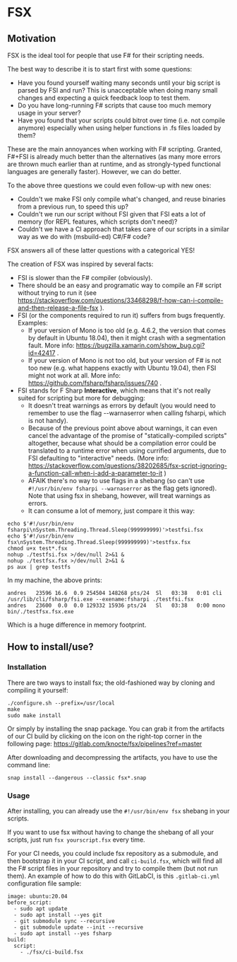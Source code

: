 # FSX

## Motivation

FSX is the ideal tool for people that use F# for their scripting needs.

The best way to describe it is to start first with some questions:
* Have you found yourself waiting many seconds until your big script is parsed by FSI and run? This is unacceptable when doing many small changes and expecting a quick feedback loop to test them.
* Do you have long-running F# scripts that cause too much memory usage in your server?
* Have you found that your scripts could bitrot over time (i.e. not compile anymore) especially when using helper functions in .fs files loaded by them?

These are the main annoyances when working with F# scripting. Granted, F#+FSI is already much better than the alternatives (as many more errors are thrown much earlier than at runtime, and as strongly-typed functional languages are generally faster). However, we can do better.

To the above three questions we could even follow-up with new ones:
* Couldn't we make FSI only compile what's changed, and reuse binaries from a previous run, to speed this up?
* Couldn't we run our script without FSI given that FSI eats a lot of memory (for REPL features, which scripts don't need)?
* Couldn't we have a CI approach that takes care of our scripts in a similar way as we do with (msbuild-ed) C#/F# code?

FSX answers all of these latter questions with a categorical YES!

The creation of FSX was inspired by several facts:
* FSI is slower than the F# compiler (obviously).
* There should be an easy and programatic way to compile an F# script without trying to run it (see https://stackoverflow.com/questions/33468298/f-how-can-i-compile-and-then-release-a-file-fsx ).
* FSI (or the components required to run it) suffers from bugs frequently. Examples:
  * If your version of Mono is too old (e.g. 4.6.2, the version that comes by default in Ubuntu 18.04), then it might crash with a segmentation fault. More info: https://bugzilla.xamarin.com/show_bug.cgi?id=42417 .
  * If your version of Mono is not too old, but your version of F# is not too new (e.g. what happens exactly with Ubuntu 19.04), then FSI might not work at all. More info: https://github.com/fsharp/fsharp/issues/740 .
* FSI stands for F Sharp **Interactive**, which means that it's not really suited for scripting but more for debugging:
  * It doesn't treat warnings as errors by default (you would need to remember to use the flag --warnaserror when calling fsharpi, which is not handy).
  * Because of the previous point above about warnings, it can even cancel the advantage of the promise of "statically-compiled scripts" altogether, because what should be a compilation error could be translated to a runtime error when using currified arguments, due to FSI defaulting to "interactive" needs. (More info: https://stackoverflow.com/questions/38202685/fsx-script-ignoring-a-function-call-when-i-add-a-parameter-to-it )
  * AFAIK there's no way to use flags in a shebang (so can't use `#!/usr/bin/env fsharpi --warnaserror` as the flag gets ignored). Note that using fsx in shebang, however, will treat warnings as errors.
  * It can consume a lot of memory, just compare it this way:

```
echo $'#!/usr/bin/env fsharpi\nSystem.Threading.Thread.Sleep(999999999)'>testfsi.fsx
echo $'#!/usr/bin/env fsx\nSystem.Threading.Thread.Sleep(999999999)'>testfsx.fsx
chmod u+x test*.fsx
nohup ./testfsi.fsx >/dev/null 2>&1 &
nohup ./testfsx.fsx >/dev/null 2>&1 &
ps aux | grep testfs
```

In my machine, the above prints:
```
andres   23596 16.6  0.9 254504 148268 pts/24  Sl   03:38   0:01 cli /usr/lib/cli/fsharp/fsi.exe --exename:fsharpi ./testfsi.fsx
andres   23600  0.0  0.0 129332 15936 pts/24   Sl   03:38   0:00 mono bin/./testfsx.fsx.exe
```

Which is a huge difference in memory footprint.


## How to install/use?


### Installation

There are two ways to install fsx; the old-fashioned way by cloning and compiling it yourself:

```
./configure.sh --prefix=/usr/local
make
sudo make install
```

Or simply by installing the snap package. You can grab it from the artifacts of our CI build by clicking on the icon on the right-top corner in the following page:
https://gitlab.com/knocte/fsx/pipelines?ref=master

After downloading and decompressing the artifacts, you have to use the command line:

```
snap install --dangerous --classic fsx*.snap
```

### Usage

After installing, you can already use the `#!/usr/bin/env fsx` shebang in your scripts.

If you want to use fsx without having to change the shebang of all your scripts, just
run `fsx yourscript.fsx` every time.

For your CI needs, you could include fsx repository as a submodule, and then bootstrap it in your CI script, and call `ci-build.fsx`, which will find all the F# script files in your repository and try to compile them (but not run them). An example of how to do this with GitLabCI, is this `.gitlab-ci.yml` configuration file sample:

```
image: ubuntu:20.04
before_script:
  - sudo apt update
  - sudo apt install --yes git
  - git submodule sync --recursive
  - git submodule update --init --recursive
  - sudo apt install --yes fsharp
build:
  script:
    - ./fsx/ci-build.fsx
```

